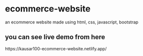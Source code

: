 # ecommerce-website
an ecommerce website made using html, css, javascript, bootstrap

<h2>you can see live demo from here</h2>
https://kausar100-ecommerce-website.netlify.app/
